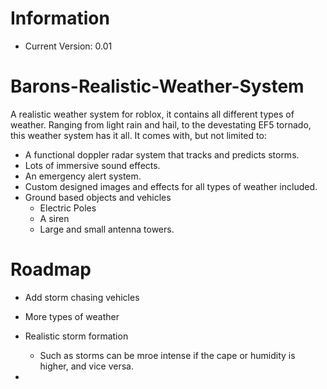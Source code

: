 # Information
* Current Version: 0.01

# Barons-Realistic-Weather-System
A realistic weather system for roblox, it contains all different types of weather. Ranging from light rain and hail, to the devestating EF5 tornado, this weather system has it all. It comes with, but not limited to:
  - A functional doppler radar system that tracks and predicts storms.
  - Lots of immersive sound effects.
  - An emergency alert system.
  - Custom designed images and effects for all types of weather included.
  - Ground based objects and vehicles
      - Electric Poles
      - A siren
      - Large and small antenna towers.

# Roadmap
* Add storm chasing vehicles
* More types of weather
* Realistic storm formation
  * Such as storms can be mroe intense if the cape or humidity is higher, and vice versa.
 
* 
